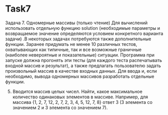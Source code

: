 # Task7

Задача 7.	Одномерные массивы (только чтение)
Для вычислений использовать отдельную функцию solution (необходимые параметры и возвращаемое значение определяются условием конкретного варианта задачи) .В некоторых задачах потребуются также дополнительные функции.
Заранее придумать не менее 10 различных тестов, охватывающих как типичные, так и все возможные граничные (наиболее невероятные и показательные) ситуации. Программа при запуске должна прогонять эти тесты (для каждого теста распечатывать входной массив и результат), а также предлагать пользователю задать произвольный массив в качестве входных данных.
Для ввода и, если необходимо, вывода одномерных массивов разработать отдельные функции.

5. Вводится массив целых чисел. Найти, какое максимальное количество одинаковых элементов в массиве. Например, для массива {1, 2, 7, 12, 2, 7, 2, 3, 4, 5, 12, 7, 8} ответ 3 (3 элемента со значением 2 и 3 элемента со значением 7).
